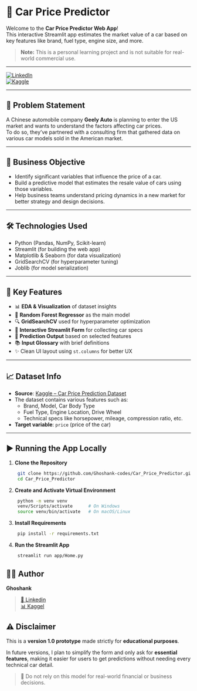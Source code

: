 # 🚗 Car Price Predictor

Welcome to the **Car Price Predictor Web App**!  
This interactive Streamlit app estimates the market value of a car based on key features like brand, fuel type, engine size, and more.

> **Note:** This is a personal learning project and is not suitable for real-world commercial use.

---

[![LinkedIn](https://img.shields.io/badge/LinkedIn-Ghoshank-blue?logo=linkedin)](https://www.linkedin.com/in/ghoshankghoshank/)  
[![Kaggle](https://img.shields.io/badge/Kaggle-Ghoshank-blue?logo=kaggle)](https://www.kaggle.com/Ghoshank)

---

## 📌 Problem Statement

A Chinese automobile company **Geely Auto** is planning to enter the US market and wants to understand the factors affecting car prices.  
To do so, they’ve partnered with a consulting firm that gathered data on various car models sold in the American market.

---

## 🎯 Business Objective

- Identify significant variables that influence the price of a car.
- Build a predictive model that estimates the resale value of cars using those variables.
- Help business teams understand pricing dynamics in a new market for better strategy and design decisions.

---

## 🛠️ Technologies Used

- Python (Pandas, NumPy, Scikit-learn)
- Streamlit (for building the web app)
- Matplotlib & Seaborn (for data visualization)
- GridSearchCV (for hyperparameter tuning)
- Joblib (for model serialization)

---

## 🚀 Key Features

- 📊 **EDA & Visualization** of dataset insights
- 🤖 **Random Forest Regressor** as the main model
- 🔍 **GridSearchCV** used for hyperparameter optimization
- 🧾 **Interactive Streamlit Form** for collecting car specs
- 🧠 **Prediction Output** based on selected features
- 📚 **Input Glossary** with brief definitions
- ✨ Clean UI layout using `st.columns` for better UX

---

## 📈 Dataset Info

- **Source**: [Kaggle – Car Price Prediction Dataset](https://www.kaggle.com/datasets/hellbuoy/car-price-prediction)
- The dataset contains various features such as:
  - Brand, Model, Car Body Type
  - Fuel Type, Engine Location, Drive Wheel
  - Technical specs like horsepower, mileage, compression ratio, etc.
- **Target variable**: `price` (price of the car)

---

## ▶️ Running the App Locally

1. **Clone the Repository**
   ```bash
    git clone https://github.com/Ghoshank-codes/Car_Price_Predictor.git
    cd Car_Price_Predictor
2. **Create and Activate Virtual Environment**
   ```bash
    python -m venv venv
    venv/Scripts/activate      # On Windows
    source venv/bin/activate   # On macOS/Linux
3. **Install Requirements**
   ```bash
    pip install -r requirements.txt
4. **Run the Streamlit App**
   ```bash
    streamlit run app/Home.py


## 👨‍💻 Author
**Ghoshank**
> [📎 Linkedin](https://www.linkedin.com/in/ghoshankghoshank/)  
> [📊 Kaggel](https://www.kaggle.com/Ghoshank)

## ⚠️ Disclaimer

This is a **version 1.0 prototype** made strictly for **educational purposes**.

In future versions, I plan to simplify the form and only ask for **essential features**, making it easier for users to get predictions without needing every technical car detail.

> 🚫 Do not rely on this model for real-world financial or business decisions.
